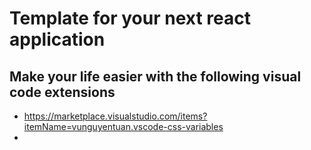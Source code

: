 # Template for your next react application

## Make your life easier with the following visual code extensions
- https://marketplace.visualstudio.com/items?itemName=vunguyentuan.vscode-css-variables
- 